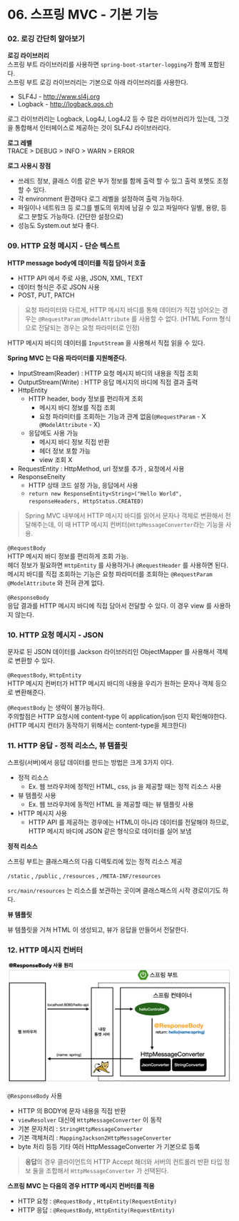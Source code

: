 # 06. 스프링 MVC - 기본 기능

### 02. 로깅 간단히 알아보기

**로깅 라이브러리**<br>
스프링 부트 라이브러리를 사용하면 `spring-boot-starter-logging`가 함께 포함된다.<br>
스프링 부트 로깅 라이브러리는 기본으로 아래 라이브러리를 사용한다.<br>

- SLF4J - http://www.sl4j.org
- Logback - http://logback.qos.ch

로그 라이브러리는 Logback, Log4J, Log4J2 등 수 많은 라이브러리가 있는데, 그것을 통합해서 인터페이스로 제공하는 것이 SLF4J 라이브러리다.

**로그 레벨**<br>
TRACE > DEBUG > INFO > WARN > ERROR

**로그 사용시 장점**<br>
- 쓰레드 정보, 클래스 이름 같은 부가 정보를 함께 출력 할 수 있그 출력 포멧도 조정할 수 있다.
- 각 environment 환경마다 로그 레벨을 설정하여 출력 가능하다.
- 파일이나 네트워크 등 로그를 별도의 위치에 남길 수 있고 파일마다 일별, 용량, 등 로그 분할도 가능하다. (간단한 설정으로)
- 성능도 System.out 보다 좋다.

### 09. HTTP 요청 메시지 - 단순 텍스트

**HTTP message body에 데이터를 직접 담아서 호출**

- HTTP API 에서 주로 사용, JSON, XML, TEXT
- 데이터 형식은 주로 JSON 사용
- POST, PUT, PATCH

> 요청 파라미터와 다르게, HTTP 메시지 바디를 통해 데이터가 직접 넘어오는 경우는 `@RequestParam` `@ModelAttribute` 를 사용할 수 없다. (HTML Form 형식으로 전달되는 경우는 요청 파라미터로 인정)

HTTP 메시지 바디의 데이터를 `InputStream` 을 사용해서 직접 읽을 수 있다.

**Spring MVC 는 다음 파라미터를 지원해준다.**

- InputStream(Reader) : HTTP 요청 메시지 바디의 내용을 직접 조회
- OutputStream(Write) : HTTP 응답 메시지의 바디에 직접 결과 출력
- HttpEntity
    - HTTP header, body 정보를 편리하게 조회
        - 메시지 바디 정보를 직접 조회
        - 요청 파라미터를 조회하는 기능과 관계 없음(`@RequestParam` - X `@ModelAttribute` - X)
    - 응답에도 사용 가능
        - 메시지 바디 정보 직접 반환
        - 헤더 정보 포함 가능
        - view 조회 X
- RequestEntity : HttpMethod, url 정보를 추가 , 요청에서 사용
- ResponseEneity
    - HTTP 상태 코드 설정 가능, 응답에서 사용
    - `return new ResponseEntity<String>("Hello World", responseHeaders, HttpStatus.CREATED)`

> Spring MVC 내부에서 HTTP 메시지 바디를 읽어서 문자나 객체로 변환해서 전달해주는데, 이 때 HTTP 메시지 컨버터(`HttpMessageConverter`라는 기능을 사용.

`@RequestBody` <br>
HTTP 메시지 바디 정보를 편리하게 조회 가능.<br>
헤더 정보가 필요하면 `HttpEntity` 를 사용하거나 `@RequestHeader` 를 사용하면 된다.<br>
메시지 바디를 직접 조회하는 기능은 요청 파라미터를 조회하는 `@RequestParam` `@ModelAttribute` 와 전혀 관계 없다.<br>

`@ResponseBody` <br>
응답 결과를 HTTP 메시지 바디에 직접 담아서 전달할 수 있다. 이 경우 view 를 사용하지 않는다.

### 10. HTTP 요청 메시지 - JSON

문자로 된 JSON 데이터를 Jackson 라이브러리인 ObjectMapper 를 사용해서 객체로 변환할 수 있다.

`@RequestBody`, `HttpEntity`<br>
HTTP 메시지 컨버터가 HTTP 메시지 바디의 내용을 우리가 원하는 문자나 객체 등으로 변환해준다.

`@RequestBody` 는 생략이 불가능하다.<br>
주의할점은 HTTP 요청시에 content-type 이 application/json 인지 확인해야한다. (HTTP 메시지 컨터가 동작하기 위해서는 content-type을 체크한다)

### 11. HTTP 응답 - 정적 리소스, 뷰 템플릿

스프링(서버)에서 응답 데이터를 만드는 방법은 크게 3가지 이다.

- 정적 리소스
    - Ex. 웹 브라우저에 정적인 HTML, css, js 을 제공할 때는 정적 리소스 사용
- 뷰 템플릿 사용
    - Ex. 웹 브라우저에 동적인 HTML 을 제공할 때는 뷰 템플릿 사용
- HTTP 메시지 사용
    - HTTP API 를 제공하는 경우에는 HTML이 아니라 데이터를 전달해야 하므로, HTTP 메시지 바디에 JSON 같은 형식으로 데이터를 실어 보냄

**정적 리소스**

스프링 부트는 클래스패스의 다음 디렉토리에 있는 정적 리소스 제공

`/static` , `/public` , `/resources` , `/META-INF/resources`

`src/main/resources` 는 리소스를 보관하는 곳이며 클래스패스의 시작 경로이기도 하다.

**뷰 템플릿**

뷰 템플릿을 거쳐 HTML 이 생성되고, 뷰가 응답을 만들어서 전달한다.

### 12. HTTP 메시지 컨버터

<img src="/document/spring_mvc_2/img/1.png" width="500px;" />

`@ResponseBody` 사용<br>
- HTTP 의 BODY에 문자 내용을 직접 반환
- `viewResolver` 대신에 `HttpMessageConverter` 이 동작
- 기본 문자처리 : `StringHttpMessageConverter`
- 기본 객체처리 : `MappingJackson2HttpMessageConverter`
- byte 처리 등등 기타 여러 HttpMessageConverter 가 기본으로 등록

> **응답**의 경우 클라이언트의 HTTP Accept 해더와 서버의 컨트롤러 반환 타입 정보 둘을 조합해서 `HttpMessageConverter` 가 선택된다.

**스프링 MVC 는 다음의 경우 HTTP 메시지 컨버터를 적용**

- HTTP 요청 : `@RequestBody` , `HttpEntity(RequestEntity)`
- HTTP 응답 : `@RequestBody`, `HttpEntity(RequestEntity)`
